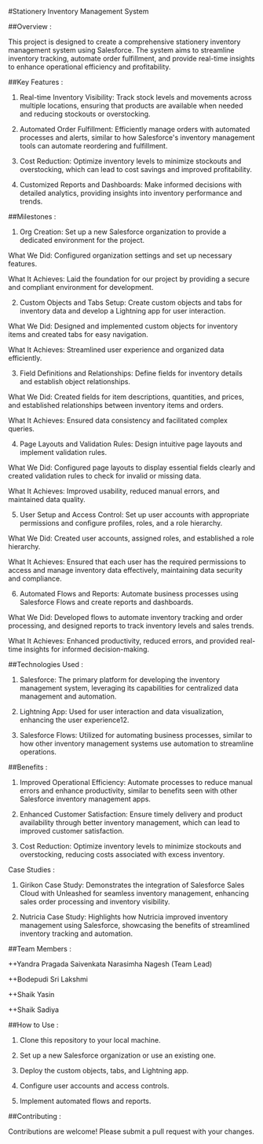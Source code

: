 #Stationery Inventory Management System


##Overview :

This project is designed to create a comprehensive stationery inventory management system using Salesforce. The system aims to streamline inventory tracking, automate order fulfillment, and provide real-time insights to enhance operational efficiency and profitability.

##Key Features :

1. Real-time Inventory Visibility: Track stock levels and movements across multiple locations, ensuring that products are available when needed and reducing stockouts or overstocking.

2. Automated Order Fulfillment: Efficiently manage orders with automated processes and alerts, similar to how Salesforce's inventory management tools can automate reordering and fulfillment.

3. Cost Reduction: Optimize inventory levels to minimize stockouts and overstocking, which can lead to cost savings and improved profitability.

4. Customized Reports and Dashboards: Make informed decisions with detailed analytics, providing insights into inventory performance and trends.

##Milestones :

1. Org Creation: Set up a new Salesforce organization to provide a dedicated environment for the project.

What We Did: Configured organization settings and set up necessary features.

What It Achieves: Laid the foundation for our project by providing a secure and compliant environment for development.

2. Custom Objects and Tabs Setup: Create custom objects and tabs for inventory data and develop a Lightning app for user interaction.

What We Did: Designed and implemented custom objects for inventory items and created tabs for easy navigation.

What It Achieves: Streamlined user experience and organized data efficiently.

3. Field Definitions and Relationships: Define fields for inventory details and establish object relationships.

What We Did: Created fields for item descriptions, quantities, and prices, and established relationships between inventory items and orders.

What It Achieves: Ensured data consistency and facilitated complex queries.

4. Page Layouts and Validation Rules: Design intuitive page layouts and implement validation rules.

What We Did: Configured page layouts to display essential fields clearly and created validation rules to check for invalid or missing data.

What It Achieves: Improved usability, reduced manual errors, and maintained data quality.

5. User Setup and Access Control: Set up user accounts with appropriate permissions and configure profiles, roles, and a role hierarchy.

What We Did: Created user accounts, assigned roles, and established a role hierarchy.

What It Achieves: Ensured that each user has the required permissions to access and manage inventory data effectively, maintaining data security and compliance.

6. Automated Flows and Reports: Automate business processes using Salesforce Flows and create reports and dashboards.

What We Did: Developed flows to automate inventory tracking and order processing, and designed reports to track inventory levels and sales trends.

What It Achieves: Enhanced productivity, reduced errors, and provided real-time insights for informed decision-making.

##Technologies Used :

1. Salesforce: The primary platform for developing the inventory management system, leveraging its capabilities for centralized data management and automation.

2. Lightning App: Used for user interaction and data visualization, enhancing the user experience12.

3. Salesforce Flows: Utilized for automating business processes, similar to how other inventory management systems use automation to streamline operations.

##Benefits :

1. Improved Operational Efficiency: Automate processes to reduce manual errors and enhance productivity, similar to benefits seen with other Salesforce inventory management apps.

2. Enhanced Customer Satisfaction: Ensure timely delivery and product availability through better inventory management, which can lead to improved customer satisfaction.

3. Cost Reduction: Optimize inventory levels to minimize stockouts and overstocking, reducing costs associated with excess inventory.

Case Studies :

1. Girikon Case Study: Demonstrates the integration of Salesforce Sales Cloud with Unleashed for seamless inventory management, enhancing sales order processing and inventory visibility.

2. Nutricia Case Study: Highlights how Nutricia improved inventory management using Salesforce, showcasing the benefits of streamlined inventory tracking and automation.

##Team Members :

++Yandra Pragada Saivenkata Narasimha Nagesh (Team Lead)

++Bodepudi Sri Lakshmi

++Shaik Yasin

++Shaik Sadiya

##How to Use :

1. Clone this repository to your local machine.

2. Set up a new Salesforce organization or use an existing one.

3. Deploy the custom objects, tabs, and Lightning app.

4. Configure user accounts and access controls.

5. Implement automated flows and reports.

##Contributing :

Contributions are welcome! Please submit a pull request with your changes.
